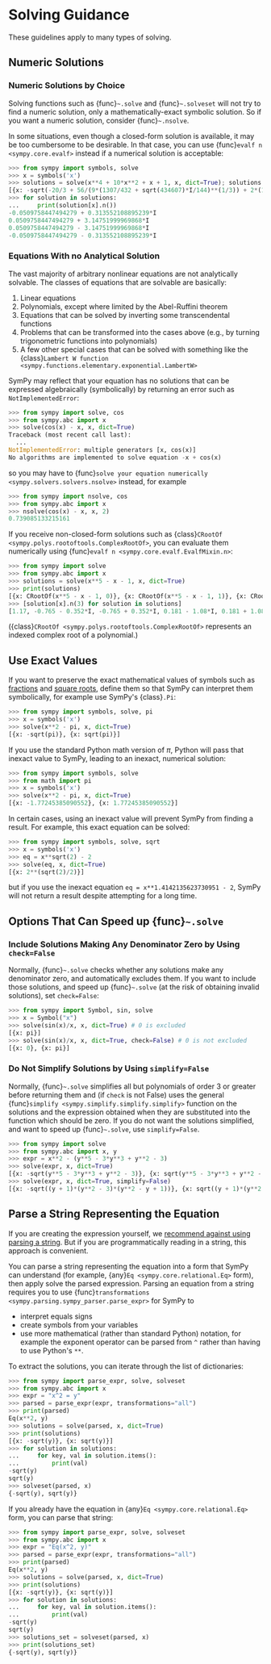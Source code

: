# Solving Guidance

These guidelines apply to many types of solving.

## Numeric Solutions

### Numeric Solutions by Choice
Solving functions such as {func}`~.solve` and {func}`~.solveset` will not try to
find a numeric solution, only a mathematically-exact symbolic solution. So if
you want a numeric solution, consider {func}`~.nsolve`.

In some situations, even though a closed-form solution is available, it may be
too cumbersome to be desirable. In that case, you can use {func}`evalf n
<sympy.core.evalf>` instead if a numerical solution is acceptable:

```py
>>> from sympy import symbols, solve
>>> x = symbols('x')
>>> solutions = solve(x**4 + 10*x**2 + x + 1, x, dict=True); solutions
[{x: -sqrt(-20/3 + 56/(9*(1307/432 + sqrt(434607)*I/144)**(1/3)) + 2*(1307/432 + sqrt(434607)*I/144)**(1/3))/2 - sqrt(-40/3 - 2*(1307/432 + sqrt(434607)*I/144)**(1/3) + 2/sqrt(-20/3 + 56/(9*(1307/432 + sqrt(434607)*I/144)**(1/3)) + 2*(1307/432 + sqrt(434607)*I/144)**(1/3)) - 56/(9*(1307/432 + sqrt(434607)*I/144)**(1/3)))/2}, {x: sqrt(-20/3 + 56/(9*(1307/432 + sqrt(434607)*I/144)**(1/3)) + 2*(1307/432 + sqrt(434607)*I/144)**(1/3))/2 - sqrt(-40/3 - 2*(1307/432 + sqrt(434607)*I/144)**(1/3) - 2/sqrt(-20/3 + 56/(9*(1307/432 + sqrt(434607)*I/144)**(1/3)) + 2*(1307/432 + sqrt(434607)*I/144)**(1/3)) - 56/(9*(1307/432 + sqrt(434607)*I/144)**(1/3)))/2}, {x: sqrt(-40/3 - 2*(1307/432 + sqrt(434607)*I/144)**(1/3) - 2/sqrt(-20/3 + 56/(9*(1307/432 + sqrt(434607)*I/144)**(1/3)) + 2*(1307/432 + sqrt(434607)*I/144)**(1/3)) - 56/(9*(1307/432 + sqrt(434607)*I/144)**(1/3)))/2 + sqrt(-20/3 + 56/(9*(1307/432 + sqrt(434607)*I/144)**(1/3)) + 2*(1307/432 + sqrt(434607)*I/144)**(1/3))/2}, {x: sqrt(-40/3 - 2*(1307/432 + sqrt(434607)*I/144)**(1/3) + 2/sqrt(-20/3 + 56/(9*(1307/432 + sqrt(434607)*I/144)**(1/3)) + 2*(1307/432 + sqrt(434607)*I/144)**(1/3)) - 56/(9*(1307/432 + sqrt(434607)*I/144)**(1/3)))/2 - sqrt(-20/3 + 56/(9*(1307/432 + sqrt(434607)*I/144)**(1/3)) + 2*(1307/432 + sqrt(434607)*I/144)**(1/3))/2}]
>>> for solution in solutions:
...     print(solution[x].n())
-0.0509758447494279 + 0.313552108895239*I
0.0509758447494279 + 3.14751999969868*I
0.0509758447494279 - 3.14751999969868*I
-0.0509758447494279 - 0.313552108895239*I
```

### Equations With no Analytical Solution

The vast majority of arbitrary nonlinear equations are not analytically
solvable. The classes of equations that are solvable are basically:
1. Linear equations
2. Polynomials, except where limited by the Abel-Ruffini theorem
3. Equations that can be solved by inverting some transcendental functions
4. Problems that can be transformed into the cases above (e.g., by turning
trigonometric functions into polynomials)
5. A few other special cases that can be solved with something like the
{class}`Lambert W function <sympy.functions.elementary.exponential.LambertW>` 

SymPy may reflect that your equation has no solutions that can be expressed
algebraically (symbolically) by returning an error such as
`NotImplementedError`:

```py
>>> from sympy import solve, cos
>>> from sympy.abc import x
>>> solve(cos(x) - x, x, dict=True)
Traceback (most recent call last):
  ...
NotImplementedError: multiple generators [x, cos(x)]
No algorithms are implemented to solve equation -x + cos(x)
```

so you may have to {func}`solve your equation numerically
<sympy.solvers.solvers.nsolve>` instead, for example

```py
>>> from sympy import nsolve, cos
>>> from sympy.abc import x
>>> nsolve(cos(x) - x, x, 2)
0.739085133215161
```

If you receive non-closed-form solutions such as {class}`CRootOf
<sympy.polys.rootoftools.ComplexRootOf>`, you can evaluate them numerically
using {func}`evalf n <sympy.core.evalf.EvalfMixin.n>`:

```py
>>> from sympy import solve
>>> from sympy.abc import x
>>> solutions = solve(x**5 - x - 1, x, dict=True)
>>> print(solutions)
[{x: CRootOf(x**5 - x - 1, 0)}, {x: CRootOf(x**5 - x - 1, 1)}, {x: CRootOf(x**5 - x - 1, 2)}, {x: CRootOf(x**5 - x - 1, 3)}, {x: CRootOf(x**5 - x - 1, 4)}]
>>> [solution[x].n(3) for solution in solutions]
[1.17, -0.765 - 0.352*I, -0.765 + 0.352*I, 0.181 - 1.08*I, 0.181 + 1.08*I]
```

({class}`CRootOf <sympy.polys.rootoftools.ComplexRootOf>` represents an indexed
complex root of a polynomial.)

## Use Exact Values

If you want to preserve the exact mathematical values of symbols such as
[fractions](tutorial-gotchas-final-notes) and [square
roots](symbolic-computation), define them so that SymPy can interpret them
symbolically, for example use SymPy's {class}`.Pi`:

```py
>>> from sympy import symbols, solve, pi
>>> x = symbols('x')
>>> solve(x**2 - pi, x, dict=True)
[{x: -sqrt(pi)}, {x: sqrt(pi)}]
```

If you use the standard Python math version of $\pi$, Python will pass that
inexact value to SymPy, leading to an inexact, numerical solution:

```py
>>> from sympy import symbols, solve
>>> from math import pi
>>> x = symbols('x')
>>> solve(x**2 - pi, x, dict=True)
[{x: -1.77245385090552}, {x: 1.77245385090552}]
```

In certain cases, using an inexact value will prevent SymPy from finding a
result. For example, this exact equation can be solved:

```py
>>> from sympy import symbols, solve, sqrt
>>> x = symbols('x')
>>> eq = x**sqrt(2) - 2
>>> solve(eq, x, dict=True)
[{x: 2**(sqrt(2)/2)}]
```

but if you use the inexact equation `eq = x**1.4142135623730951 - 2`, SymPy will
not return a result despite attempting for a long time. 

## Options That Can Speed up {func}`~.solve`

### Include Solutions Making Any Denominator Zero by Using `check=False`

Normally, {func}`~.solve` checks whether any solutions make any denominator
zero, and automatically excludes them. If you want to include those solutions,
and speed up {func}`~.solve` (at the risk of obtaining invalid solutions), set
`check=False`:

```py
>>> from sympy import Symbol, sin, solve
>>> x = Symbol("x")
>>> solve(sin(x)/x, x, dict=True) # 0 is excluded
[{x: pi}]
>>> solve(sin(x)/x, x, dict=True, check=False) # 0 is not excluded
[{x: 0}, {x: pi}]
```

### Do Not Simplify Solutions by Using `simplify=False`

Normally, {func}`~.solve` simplifies all but polynomials of order 3 or greater
before returning them and (if `check` is not False) uses the general
{func}`simplify <sympy.simplify.simplify.simplify>` function on the solutions
and the expression obtained when they are substituted into the function which
should be zero. If you do not want the solutions simplified, and want to speed
up {func}`~.solve`, use `simplify=False`.

```py
>>> from sympy import solve
>>> from sympy.abc import x, y
>>> expr = x**2 - (y**5 - 3*y**3 + y**2 - 3)
>>> solve(expr, x, dict=True)
[{x: -sqrt(y**5 - 3*y**3 + y**2 - 3)}, {x: sqrt(y**5 - 3*y**3 + y**2 - 3)}]
>>> solve(expr, x, dict=True, simplify=False)
[{x: -sqrt((y + 1)*(y**2 - 3)*(y**2 - y + 1))}, {x: sqrt((y + 1)*(y**2 - 3)*(y**2 - y + 1))}]
```

## Parse a String Representing the Equation

If you are creating the expression yourself, we [recommend against using parsing
a string](
https://github.com/sympy/sympy/wiki/Idioms-and-Antipatterns#strings-as-input).
But if you are programmatically reading in a string, this approach is
convenient.

You can parse a string representing the equation into a form that SymPy can
understand (for example, {any}`Eq <sympy.core.relational.Eq>` form), then apply
solve the parsed expression. Parsing an equation from a string requires you to
use {func}`transformations <sympy.parsing.sympy_parser.parse_expr>` for SymPy to
- interpret equals signs
- create symbols from your variables
-  use more mathematical (rather than standard Python) notation, for example the
exponent operator can be parsed from `^` rather than having to use Python's
`**`.

To extract the solutions, you can iterate through the list of dictionaries:  
    
```py
>>> from sympy import parse_expr, solve, solveset
>>> from sympy.abc import x
>>> expr = "x^2 = y"
>>> parsed = parse_expr(expr, transformations="all")
>>> print(parsed)
Eq(x**2, y)
>>> solutions = solve(parsed, x, dict=True)
>>> print(solutions)
[{x: -sqrt(y)}, {x: sqrt(y)}]
>>> for solution in solutions:
...     for key, val in solution.items():
...         print(val)
-sqrt(y)
sqrt(y)
>>> solveset(parsed, x)
{-sqrt(y), sqrt(y)}
```

If you already have the equation in {any}`Eq <sympy.core.relational.Eq>` form,
you can parse that string:

```py
>>> from sympy import parse_expr, solve, solveset
>>> from sympy.abc import x
>>> expr = "Eq(x^2, y)"
>>> parsed = parse_expr(expr, transformations="all")
>>> print(parsed)
Eq(x**2, y)
>>> solutions = solve(parsed, x, dict=True)
>>> print(solutions)
[{x: -sqrt(y)}, {x: sqrt(y)}]
>>> for solution in solutions:
...     for key, val in solution.items():
...         print(val)
-sqrt(y)
sqrt(y)
>>> solutions_set = solveset(parsed, x)
>>> print(solutions_set)
{-sqrt(y), sqrt(y)}
```
